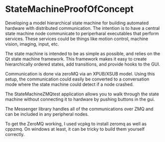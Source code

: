 # StateMachineProofOfConcept
Developing a model hierarchical state machine for building automated hardware with distributed communication.
The intention is to have a central state machine node communicate to periperharal executables that perform services.
These services could be things like motion control, machine vision, imaging, input, etc.

The state machine is intended to be as simple as possible, and relies on the Qt state machine framework.
This framework makes it easy to create hierarchically ordered states, add transitions, and provide hooks to the GUI. 

Communication is done via zeroMQ via an XPUB/XSUB model. Using this setup, the communication could easily be converted to a conversation mode where the state machine could detect if a node crashed. 

The StateMachineZMQtest application allows you to walk through the state machine without connecting it to hardware by pushing buttons in the gui. 

The Messenger library handles all of the communications over ZMQ and can be included in any peripheral nodes.

To get the ZeroMQ working, I used vcpkg to install zeromq as well as cppzmq. On windows at least, it can be tricky to build them yourself correctly. 
